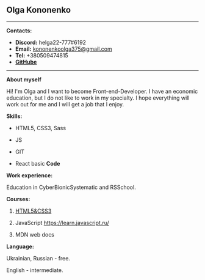 
## Olga Kononenko
****
**Contacts:**
* **Discord:** helga22-777#6192
* **Email:** kononenkoolga375@gmail.com
* **Tel:** +380509474815
* **[GitHube](https://github.com/Helga22-777)**
****
**About myself**

Hi! I'm Olga and I want to become Front-end-Developer. I have an economic education, but I do not like to work in my specialty. I hope everything will work out for me and I will get a job that I enjoy.

**Skills:**

* HTML5, CSS3, Sass

* JS

* GIT

* React basic
**Code**
<script>
    //8kuy kata
    //Return the type of the sum of the two arguments
    function typeOfSum(a, b) {
  let sum = a + b;
  return typeof sum;
}
 //This kata is about multiplying a given number by eight if it is an even number and by nine otherwise.
 function simpleMultiplication(number) {
   if(number % 2 == 0) {
     return number * 8;
   } else {
     return number * 9;
   }
}
//Determine the total number of digits in the integer (n>=0) given as input to the function. For example, 9 is a single digit, 66 has 2 digits and 128685 has 6 digits. Be careful to avoid overflows/underflows. All inputs will be valid.
function digits(n) {
  return String(n).length
}

</script>

**Work experience:**

Education in CyberBionicSystematic and RSSchool.

**Courses:**

1. [HTML5&CSS3](https://testprovider.com/ru/search-certificate/TP91383298)

2. JavaScript https://learn.javascript.ru/

3. MDN web docs

**Language:**

Ukrainian, Russian - free.

English - intermediate.